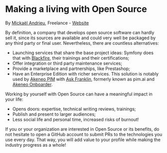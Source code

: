 # Making a living with Open Source
By [Mickaël Andrieu](https://twitter.com/mickael_andrieu), Freelance - [Website](http://www.mickael-andrieu.com/)

By definition, a company that develops open source software can hardly sell it, since its sources are available and could very well be packaged by any third party or final user. Nevertheless, there are countless alternatives:
- Launching services that share the base project ideas: Symfony does that with [Blackfire](https://blackfire.io/), their trainings and their certifications;
- Offer integration or third party maintenance services;
- Provide a marketplace and partnerships, like Prestashop;
- Have an Enterprise Edition with richer services. This solution is notably used by [Akeneo PIM](https://www.akeneo.com/) with [Ask Franklin](https://www.akeneo.com/ask-franklin/), formerly known as pim.ai and [Akeneo Onboarder](https://www.akeneo.com/akeneo-onboarder/).

Working by yourself with Open Source can have a meaningful impact in your life:
- Opens doors: expertise, technical writing reviews, trainings;
- Publish and present to larger audiences;
- Less social life and personal time, increased risks of burnout!

If you or your organization are interested in Open Source or its benefits, do not hesitate to open a GitHub account to submit PRs to the technologies you use every day. That way, you will add value to your profile while making the industry progress as a whole!
